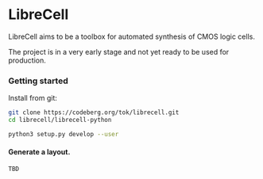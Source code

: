 # LibreCell
LibreCell aims to be a toolbox for automated synthesis of CMOS logic cells.

The project is in a very early stage and not yet ready to be used for production.


### Getting started

Install from git:
```sh
git clone https://codeberg.org/tok/librecell.git
cd librecell/librecell-python

python3 setup.py develop --user
```

#### Generate a layout.
```sh
TBD
```


